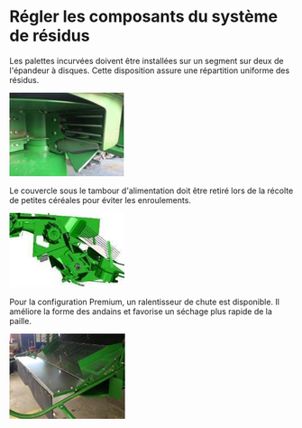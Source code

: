 # Régler les composants du système de résidus
Les palettes incurvées doivent être installées sur un segment sur deux de l'épandeur à disques. Cette disposition assure une répartition uniforme des résidus.

![Palettes incurvées](images/img27.jpg)

Le couvercle sous le tambour d'alimentation doit être retiré lors de la récolte de petites céréales pour éviter les enroulements.

![Couvercle sous le tambour d'alimentation](images/img28.jpg)

Pour la configuration Premium, un ralentisseur de chute est disponible. Il améliore la forme des andains et favorise un séchage plus rapide de la paille.

![Ralentisseur de chute](images/img29.jpg)